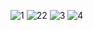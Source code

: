 ![1](https://user-images.githubusercontent.com/92904020/141322069-959dc266-ebe0-41ab-a03a-d01363d7de8f.PNG)
![22](https://user-images.githubusercontent.com/92904020/141322102-533c334f-c411-49ab-95a0-8b92a6dc5380.PNG)
![3](https://user-images.githubusercontent.com/92904020/141322092-3136f36a-d359-4cb9-9e3e-06dee08903b5.PNG)
![4](https://user-images.githubusercontent.com/92904020/141322096-0941b433-733c-447d-bc41-ff0f6abdc2ab.PNG)

